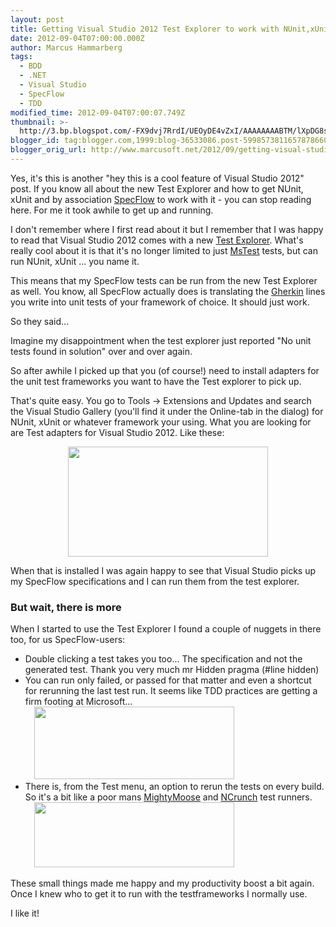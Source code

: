 ```yaml
---
layout: post
title: Getting Visual Studio 2012 Test Explorer to work with NUnit,xUnit and SpecFlow
date: 2012-09-04T07:00:00.000Z
author: Marcus Hammarberg
tags:
  - BDD
  - .NET
  - Visual Studio
  - SpecFlow
  - TDD
modified_time: 2012-09-04T07:00:07.749Z
thumbnail: >-
  http://3.bp.blogspot.com/-FX9dvj7RrdI/UEOyDE4vZxI/AAAAAAAABTM/lXpDG8swOPk/s72-c/Screen+Shot+2012-09-02+at+21.18.46.png
blogger_id: tag:blogger.com,1999:blog-36533086.post-5998573811657878660
blogger_orig_url: http://www.marcusoft.net/2012/09/getting-visual-studio-2012-test.html
---
```


Yes, it's this is another "hey this is a cool feature of Visual
Studio 2012" post. If you know all about the new Test Explorer and how
to get NUnit, xUnit and by
association <a href="http://www.specflow.org/" target="_blank">SpecFlow</a> to
work with it - you can stop reading here. For me it took awhile to get
up and running.

I don't remember where I first read about it but I remember that I was
happy to read that Visual Studio 2012 comes with a new
<a href="http://msdn.microsoft.com/en-us/library/hh270865.aspx"
target="_blank">Test Explorer</a>. What's really cool about it is that
it's no longer limited to
just <a href="http://en.wikipedia.org/wiki/MSTest" target="_blank">MsTest</a> tests,
but can run NUnit, xUnit ... you name it.

This means that my SpecFlow tests can be run from the new Test Explorer
as well. You know, all SpecFlow actually does is translating the
<a href="https://github.com/cucumber/cucumber/wiki"
target="_blank">Gherkin</a> lines you write into unit tests of your
framework of choice. It should just work.

So they said...

Imagine my disappointment when the test explorer just reported "No unit
tests found in solution" over and over again.

So after awhile I picked up that you (of course!) need to install
adapters for the unit test frameworks you want to have the Test explorer
to pick up.

That's quite easy. You go to Tools -\> Extensions and Updates and search
the Visual Studio Gallery (you'll find it under the Online-tab in the
dialog) for NUnit, xUnit or whatever framework your using. What you are
looking for are Test adapters for Visual Studio 2012. Like these:

<div class="separator" style="clear: both; text-align: center;">

<a
href="http://3.bp.blogspot.com/-FX9dvj7RrdI/UEOyDE4vZxI/AAAAAAAABTM/lXpDG8swOPk/s1600/Screen+Shot+2012-09-02+at+21.18.46.png"
data-imageanchor="1" style="margin-left: 1em; margin-right: 1em;"><img
src="http://3.bp.blogspot.com/-FX9dvj7RrdI/UEOyDE4vZxI/AAAAAAAABTM/lXpDG8swOPk/s320/Screen+Shot+2012-09-02+at+21.18.46.png"
data-border="0" width="320" height="176" /></a>

</div>

<div class="separator" style="clear: both; text-align: left;">

When that is installed I was again happy to see that Visual Studio picks
up my SpecFlow specifications and I can run them from the test
explorer.

</div>

### But wait, there is more

<div>

When I started to use the Test Explorer I found a couple of nuggets in
there too, for us SpecFlow-users:

</div>

<div>

- Double clicking a test takes you too... The specification and not
    the generated test. Thank you very much mr Hidden pragma (#line
    hidden)
- You can run only failed, or passed for that matter and even a
    shortcut for rerunning the last test run. It seems like
    TDD practices are getting a firm footing at Microsoft...
   <a
    href="http://4.bp.blogspot.com/-P1R_y4OI1us/UET6sootD2I/AAAAAAAABTg/vqkwYj0uxPo/s1600/Screen+Shot+2012-09-03+at+20.43.51.png"
    data-imageanchor="1"
    style="margin-left: 1em; margin-right: 1em; text-align: center;"><img
    src="http://4.bp.blogspot.com/-P1R_y4OI1us/UET6sootD2I/AAAAAAAABTg/vqkwYj0uxPo/s320/Screen+Shot+2012-09-03+at+20.43.51.png"
    data-border="0" width="320" height="116" /></a>
- There is, from the Test menu, an option to rerun the tests on every
    build. So it's a bit like a poor
    mans <a href="http://continuoustests.com/" target="_blank">MightyMoose</a>
    and <a href="http://www.ncrunch.net/" target="_blank">NCrunch</a>
    test runners.
    <a
    href="http://3.bp.blogspot.com/-NdHpP_DIWSE/UET7XEpd_mI/AAAAAAAABTo/oqEboEjNNKE/s1600/Screen+Shot+2012-09-03+at+20.47.40.png"
    data-imageanchor="1"
    style="margin-left: 1em; margin-right: 1em; text-align: center;"><img
    src="http://3.bp.blogspot.com/-NdHpP_DIWSE/UET7XEpd_mI/AAAAAAAABTo/oqEboEjNNKE/s320/Screen+Shot+2012-09-03+at+20.47.40.png"
    data-border="0" width="320" height="104" /></a>

<div>

These small things made me happy and my productivity boost a bit again.
Once I knew who to get it to run with the testframeworks I normally
use.

</div>

</div>

<div>

</div>

<div>

I like it!

</div>
